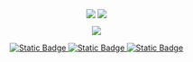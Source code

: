 <p align="center">
    <img align="center" src="https://github-readme-stats.vercel.app/api?username=ecrodante&show_icons=true&theme=transparent&hide_border=true&title_color=FFFFFF&text_color=FFFFFF&icon_color=FFFFFF" />
    <img align="center" src="https://github-readme-stats.vercel.app/api/top-langs/?username=Necrodante&layout=compact&theme=transparent&hide_border=true&title_color=FFFFFF" />
  </p>

<p align="center">
  <a href="https://skillicons.dev">
    <img src="https://skillicons.dev/icons?i=py,js,ts,html,css,figma,git,obsidian,ps,vscode" />
</p>

<p align="center">
    <a href="https://x.com/Necrodante_">
        <img alt="Static Badge" src="https://img.shields.io/badge/TWITTER-transparent?style=for-the-badge&labelColor=black&color=black">        
    <a href="https://www.instagram.com/necrodante_/">
        <img alt="Static Badge" src="https://img.shields.io/badge/INSTAGRAM-transparent?style=for-the-badge&labelColor=black&color=black">
    <a href="https://www.twitch.tv/gatonecromante">
        <img alt="Static Badge" src="https://img.shields.io/badge/twitch-transparent?style=for-the-badge&labelColor=black&color=black">
</p>

<!--
**Necrodante/Necrodante** is a ✨ _special_ ✨ repository because its `README.md` (this file) appears on your GitHub profile.

Here are some ideas to get you started:

- 🔭 I’m currently working on ...
- 🌱 I’m currently learning ...
- 👯 I’m looking to collaborate on ...
- 🤔 I’m looking for help with ...
- 💬 Ask me about ...
- 📫 How to reach me: ...
- 😄 Pronouns: ...
- ⚡ Fun fact: ...
-->
